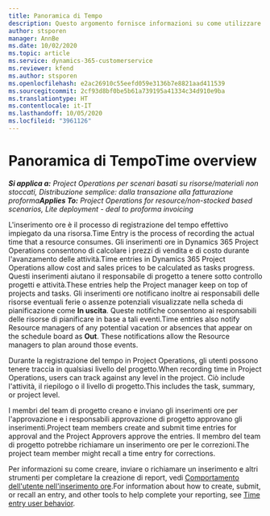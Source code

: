 ```yaml
---
title: Panoramica di Tempo
description: Questo argomento fornisce informazioni su come utilizzare la funzionalità Tempo in Dynamics 365 Project Operations.
author: stsporen
manager: AnnBe
ms.date: 10/02/2020
ms.topic: article
ms.service: dynamics-365-customerservice
ms.reviewer: kfend
ms.author: stsporen
ms.openlocfilehash: e2ac26910c55eefd059e3136b7e8821aad411539
ms.sourcegitcommit: 2cf93d8bf0be5b61a739195a41334c34d910e9ba
ms.translationtype: HT
ms.contentlocale: it-IT
ms.lasthandoff: 10/05/2020
ms.locfileid: "3961126"
---
```

# <a name="time-overview"></a><span data-ttu-id="8653b-103">Panoramica di Tempo</span><span class="sxs-lookup"><span data-stu-id="8653b-103">Time overview</span></span>

<span data-ttu-id="8653b-104">_**Si applica a:** Project Operations per scenari basati su risorse/materiali non stoccati, Distribuzione semplice: dalla transazione alla fatturazione proforma_</span><span class="sxs-lookup"><span data-stu-id="8653b-104">_**Applies To:** Project Operations for resource/non-stocked based scenarios, Lite deployment - deal to proforma invoicing_</span></span>

<span data-ttu-id="8653b-105">L'inserimento ore è il processo di registrazione del tempo effettivo impiegato da una risorsa.</span><span class="sxs-lookup"><span data-stu-id="8653b-105">Time Entry is the process of recording the actual time that a resource consumes.</span></span> <span data-ttu-id="8653b-106">Gli inserimenti ore in Dynamics 365 Project Operations consentono di calcolare i prezzi di vendita e di costo durante l'avanzamento delle attività.</span><span class="sxs-lookup"><span data-stu-id="8653b-106">Time entries in Dynamics 365 Project Operations allow cost and sales prices to be calculated as tasks progress.</span></span> <span data-ttu-id="8653b-107">Questi inserimenti aiutano il responsabile di progetto a tenere sotto controllo progetti e attività.</span><span class="sxs-lookup"><span data-stu-id="8653b-107">These entries help the Project manager keep on top of projects and tasks.</span></span> <span data-ttu-id="8653b-108">Gli inserimenti ore notificano inoltre ai responsabili delle risorse eventuali ferie o assenze potenziali visualizzate nella scheda di pianificazione come **In uscita**. Queste notifiche consentono ai responsabili delle risorse di pianificare in base a tali eventi.</span><span class="sxs-lookup"><span data-stu-id="8653b-108">Time entries also notify Resource managers of any potential vacation or absences that appear on the schedule board as **Out**. These notifications allow the Resource managers to plan around those events.</span></span>

<span data-ttu-id="8653b-109">Durante la registrazione del tempo in Project Operations, gli utenti possono tenere traccia in qualsiasi livello del progetto.</span><span class="sxs-lookup"><span data-stu-id="8653b-109">When recording time in Project Operations, users can track against any level in the project.</span></span> <span data-ttu-id="8653b-110">Ciò include l'attività, il riepilogo o il livello di progetto.</span><span class="sxs-lookup"><span data-stu-id="8653b-110">This includes the task, summary, or project level.</span></span>

<span data-ttu-id="8653b-111">I membri del team di progetto creano e inviano gli inserimenti ore per l'approvazione e i responsabili approvazione di progetto approvano gli inserimenti.</span><span class="sxs-lookup"><span data-stu-id="8653b-111">Project team members create and submit time entries for approval and the Project Approvers approve the entries.</span></span> <span data-ttu-id="8653b-112">Il membro del team di progetto potrebbe richiamare un inserimento ore per le correzioni.</span><span class="sxs-lookup"><span data-stu-id="8653b-112">The project team member might recall a time entry for corrections.</span></span>

<span data-ttu-id="8653b-113">Per informazioni su come creare, inviare o richiamare un inserimento e altri strumenti per completare la creazione di report, vedi [Comportamento dell'utente nell'inserimento ore](ui-behavior-time.md).</span><span class="sxs-lookup"><span data-stu-id="8653b-113">For information about how to create, submit, or recall an entry, and other tools to help complete your reporting, see [Time entry user behavior](ui-behavior-time.md).</span></span>

